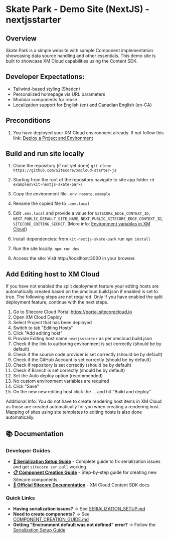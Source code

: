 # Skate Park - Demo Site (NextJS) - nextjsstarter

## Overview
Skate Park is a simple website with sample Component implementation showcasing data source handling and other essentials. This demo site is built to showcase XM Cloud capabilities using the Content SDK.

## Developer Expectations:
* Tailwind-based styling (Shadcn)
* Personalized homepage via URL parameters
* Modular components for reuse
* Localization support for English (en) and Canadian English (en-CA)

## Preconditions
1. You have deployed your XM Cloud environment already. If not follow this link: [Deploy a Project and Environment](https://doc.sitecore.com/xmc/en/developers/xm-cloud/deploy-a-project-and-environment.html)

## Build and run site locally
1. Clone the repository (if not yet done) 
    ```git clone https://github.com/Sitecore/xmcloud-starter-js```
2. Starting from the root of the repository navigate to site app folder
    ```cd examples\kit-nextjs-skate-park\```
3. Copy the environment file ```.env.remote.example```
4. Rename the copied file to ```.env.local```
5. Edit ```.env.local``` and provide a value for ```SITECORE_EDGE_CONTEXT_ID```, ```NEXT_PUBLIC_DEFAULT_SITE_NAME```, ```NEXT_PUBLIC_SITECORE_EDGE_CONTEXT_ID```, ```SITECORE_EDITING_SECRET```. (More info: [Environment variables in XM Cloud](https://doc.sitecore.com/xmc/en/developers/xm-cloud/get-the-environment-variables-for-a-site.html))

6. Install dependencies:
   from ```kit-nextjs-skate-park``` run ```npm install```
7. Run the site locally: 
    ```npm run dev```
8. Access the site:
Visit http://localhost:3000 in your browser.

## Add Editing host to XM Cloud
If you have not enabled the split deployment feature your edting hosts are automatically created based on the xmcloud.build.json if enabled is set to true. The following steps are not required. Only if you have enabled the split deployment feature, continue with the next steps.

1. Go to Sitecore Cloud Portal https://portal.sitecorecloud.io
2. Open XM Cloud Deploy
3. Select Project that has been deployed
4. Switch to tab "Editing Hosts"
5. Click "Add editing host"
6. Provide Editing host name  ```nextjsstarter``` as per xmcloud.build.json
7. Check if the link to authoring environment is set correctly (should be by default)
8.  Check if the source code provider is set correctly (should be by default)
9. Check if the GitHub Account is set correctly (should be by default)
10. Check if repository is set correctly (should be by default)
11. Check if Branch is set correctly (should be by default)
12. Set the Auto deploy option (recommended)
13. No custom environment variables are required
14. Click "Save"
15. On the new new editing host click the ... and hit "Build and deploy"

Additional Info: You do not have to create rendering host items in XM Cloud as those are created automatically for you when creating a rendering host. Mapping of sites using site templates to editing hosts is also done automatically.


## 📚 Documentation

### Developer Guides
- **[🔧 Serialization Setup Guide](./SERIALIZATION_SETUP.md)** - Complete guide to fix serialization issues and get `sitecore ser pull` working
- **[📋 Component Creation Guide](./COMPONENT_CREATION_GUIDE.md)** - Step-by-step guide for creating new Sitecore components
- **[📖 Official Sitecore Documentation](https://doc.sitecore.com/xmc/en/developers/content-sdk/sitecore-content-sdk-for-xm-cloud.html)** - XM Cloud Content SDK docs

### Quick Links
- **Having serialization issues?** → See [SERIALIZATION_SETUP.md](./SERIALIZATION_SETUP.md)
- **Need to create components?** → See [COMPONENT_CREATION_GUIDE.md](./COMPONENT_CREATION_GUIDE.md)
- **Getting "Environment default was not defined" error?** → Follow the [Serialization Setup Guide](./SERIALIZATION_SETUP.md)
